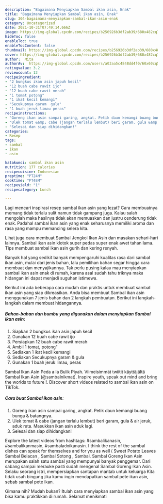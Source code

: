 ```yaml
---
description: "Bagaimana Menyiapkan Sambal ikan asin, Enak"
title: "Bagaimana Menyiapkan Sambal ikan asin, Enak"
slug: 304-bagaimana-menyiapkan-sambal-ikan-asin-enak
category: Uncategorized
date: 2021-10-31T07:49:14.666Z
image: https://img-global.cpcdn.com/recipes/b256926b3df2ab39/680x482cq70/sambal-ikan-asin-foto-resep-utama.jpg
hideToc: false
enableToc: true
enableTocContent: false
thumbnail: https://img-global.cpcdn.com/recipes/b256926b3df2ab39/680x482cq70/sambal-ikan-asin-foto-resep-utama.jpg
cover: https://img-global.cpcdn.com/recipes/b256926b3df2ab39/680x482cq70/sambal-ikan-asin-foto-resep-utama.jpg
author:  Mita
authorAv:  https://img-global.cpcdn.com/users/a02aa5c4848dd4f0/60x60cq50/avatar.jpg
ratingvalue: 3.2
reviewcount: 12
recipeingredient:
- "2 bungkus ikan asin japuh kecil"
- "12 buah cabe rawit ijo"
- "12 buah cabe rawit merah"
- "1 tomat potong"
- "1 ikat kecil kemangi"
- "Secukupnya garam  gula"
- "1 buah jeruk limau peras"
recipeinstructions:
- "Goreng ikan asin sampai garing, angkat. Petik daun kemangi buang bunga &amp; batangnya."
- "Ulek tomat &amp; cabe (jangan terlalu lembut) beri garam, gula &amp; air jeruk, aduk rata. Masukkan ikan asin aduk lagi."
- "Selesai dan siap dihidangkan!"
categories:
- Resep
tags:
- sambal
- ikan
- asin

katakunci: sambal ikan asin 
nutrition: 177 calories
recipecuisine: Indonesian
preptime: "PT24M"
cooktime: "PT48M"
recipeyield: "1"
recipecategory: Lunch

---
```



Lagi mencari inspirasi resep sambal ikan asin yang lezat? Cara membuatnya memang tidak terlalu sulit namun tidak gampang juga. Kalau salah mengolah maka hasilnya tidak akan memuaskan dan justru cenderung tidak enak. Padahal sambal ikan asin yang enak seharusnya memiliki aroma dan rasa yang mampu memancing selera kita.


Lihat juga cara membuat Sambal Jengkol Ikan Asin dan masakan sehari-hari lainnya. Sambal ikan asin klotok super pedas super enak awet tahan lama. Tips membuat sambal ikan asin gurih dan kering renyah.

Banyak hal yang sedikit banyak mempengaruhi kualitas rasa dari sambal ikan asin, mulai dari jenis bahan, lalu pemilihan bahan segar hingga cara membuat dan menyajikannya. Tak perlu pusing kalau mau menyiapkan sambal ikan asin enak di rumah, karena asal sudah tahu triknya maka hidangan ini dapat menjadi suguhan istimewa.


Berikut ini ada beberapa cara mudah dan praktis untuk membuat sambal ikan asin yang siap dikreasikan. Anda bisa membuat Sambal ikan asin menggunakan 7 jenis bahan dan 2 langkah pembuatan. Berikut ini langkah-langkah dalam membuat hidangannya.

<!--inarticleads1-->

##### Bahan-bahan dan bumbu yang digunakan dalam menyiapkan Sambal ikan asin:

1. Siapkan 2 bungkus ikan asin japuh kecil
1. Gunakan 12 buah cabe rawit ijo
1. Persiapkan 12 buah cabe rawit merah
1. Ambil 1 tomat, potong&#34;
1. Sediakan 1 ikat kecil kemangi
1. Sediakan Secukupnya garam &amp; gula
1. Gunakan 1 buah jeruk limau, peras


Sambal Ikan Asin Peda a la Bulik Piyah. Viimeisimmät twiitit käyttäjältä Sambal Ikan Asin (@sambalnikmat). Inspire youth, speak out mind and bring the worlds to future !. Discover short videos related to sambal ikan asin on TikTok. 

<!--inarticleads2-->

##### Cara buat Sambal ikan asin:

1. Goreng ikan asin sampai garing, angkat. Petik daun kemangi buang bunga &amp; batangnya.
1. Ulek tomat &amp; cabe (jangan terlalu lembut) beri garam, gula &amp; air jeruk, aduk rata. Masukkan ikan asin aduk lagi.
1. Selesai dan siap dihidangkan!

Explore the latest videos from hashtags: #sambalikanasin, #sambalikanmasin, #sambaladoikanasin. I think the rest of the sambal dishes can speak for themselves and for you as well ( Sweet Potato Leaves Sambal Belacan , Sambal Sotong , Sambal. Sambal Goreng Ikan Asin merupakan salah satu sambal yang mempunyai banyak penggemar. Dari sabang sampai merauke pasti sudah mengenal Sambal Goreng Ikan Asin. Selaku seorang istri, mempersiapkan santapan mantab untuk keluarga Kita tidak usah bingung jika kamu ingin mendapatkan sambal pete ikan asin, sebab sambal pete ikan. 

Gimana nih? Mudah bukan? Itulah cara menyiapkan sambal ikan asin yang bisa kamu praktikkan di rumah. Selamat menikmati
